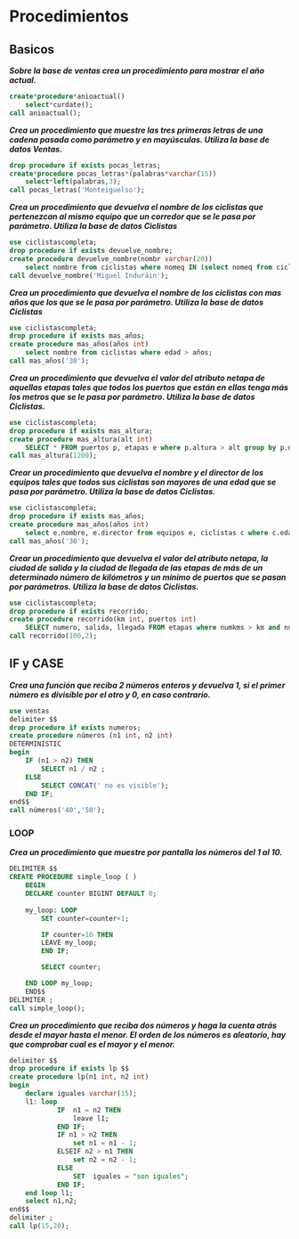 # Procedimientos

## Basicos

***Sobre la base de ventas crea un procedimiento para mostrar el año actual.***

```sql
create*procedure*anioactual()
    select*curdate();
call anioactual();
```

***Crea un procedimiento que muestre las tres primeras letras de una cadena pasada como parámetro y en mayúsculas. Utiliza la base de datos Ventas.***

```sql
drop procedure if exists pocas_letras;
create*procedure pocas_letras*(palabras*varchar(15))
    select*left(palabras,3);
call pocas_letras('Monteiguelso');
```

***Crea un procedimiento que devuelva el nombre de los ciclistas que pertenezcan al mismo equipo que un corredor que se le pasa por parámetro. Utiliza la base de datos Ciclistas***

```sql
use ciclistascompleta;
drop procedure if exists devuelve_nombre;
create procedure devuelve_nombre(nombr varchar(20))
    select nombre from ciclistas where nomeq IN (select nomeq from ciclistas where nombre like nombr);
call devuelve_nombre('Miguel Induráin'); 
```

***Crea un procedimiento que devuelva el nombre de los ciclistas con mas años que los que se le pasa por parámetro. Utiliza la base de datos Ciclistas***

```sql
use ciclistascompleta;
drop procedure if exists mas_años;
create procedure mas_años(años int)
    select nombre from ciclistas where edad > años;
call mas_años('30');
```

***Crea un procedimiento que devuelva  el valor del atributo netapa de aquellas etapas tales que todos los puertos que están en ellas tenga más los metros que se le pasa por parámetro. Utiliza la base de datos Ciclistas.***

```sql
use ciclistascompleta;
drop procedure if exists mas_altura;
create procedure mas_altura(alt int)
    SELECT * FROM puertos p, etapas e where p.altura > alt group by p.nombre;
call mas_altura(1200); 
```

***Crear un procedimiento que devuelva el nombre y el director de los equipos tales que todos sus ciclistas son mayores de una edad que se pasa por parámetro. Utiliza la base de datos Ciclistas.***

```sql
use ciclistascompleta;
drop procedure if exists mas_años;
create procedure mas_años(años int)
    select e.nombre, e.director from equipos e, ciclistas c where c.edad > años;
call mas_años('30'); 
```

***Crear un procedimiento que devuelva el valor del atributo netapa, la ciudad de salida y la ciudad de llegada de las etapas de más de un determinado número de kilómetros  y   un mínimo de puertos que se pasan por parámetros.  Utiliza la base de datos Ciclistas.***

```sql
use ciclistascompleta;
drop procedure if exists recorrido;
create procedure recorrido(km int, puertos int)
    SELECT numero, salida, llegada FROM etapas where numkms > km and numero > puertos;
call recorrido(100,2);
```

## IF y CASE

***Crea una función que reciba 2 números enteros y devuelva 1, si el primer número es divisible por el otro y 0, en caso contrario.***

```sql
use ventas
delimiter $$
drop procedure if exists numeros;
create procedure números (n1 int, n2 int)
DETERMINISTIC
begin 
    IF (n1 > n2) THEN 
        SELECT n1 / n2 ;
    ELSE 
        SELECT CONCAT(' no es visible');
    END IF;
end$$
call números('40','50');
```

### LOOP

***Crea un procedimiento que muestre por pantalla los números del 1 al 10.***

```sql
DELIMITER $$
CREATE PROCEDURE simple_loop ( )
    BEGIN
    DECLARE counter BIGINT DEFAULT 0;
    
    my_loop: LOOP
        SET counter=counter+1;

        IF counter=10 THEN
        LEAVE my_loop;
        END IF;

        SELECT counter;

    END LOOP my_loop;
    END$$
DELIMITER ;
call simple_loop();
```

***Crea un procedimiento que reciba dos números y haga la cuenta atrás desde el mayor hasta el menor. El orden de los números es aleatorio, hay que comprobar cual es el mayor y el menor.***

```sql
delimiter $$
drop procedure if exists lp $$
create procedure lp(n1 int, n2 int)
begin
	declare iguales varchar(15);
	l1: loop
    		IF  n1 = n2 THEN 
				leave l1;
			END IF;
			IF n1 > n2 THEN 
				set n1 = n1 - 1;
			ELSEIF n2 > n1 THEN
				set n2 = n2 - 1;
			ELSE
				SET  iguales = "son iguales";
			END IF;
	end loop l1;
    select n1,n2;
end$$
delimiter ;
call lp(15,20);
```